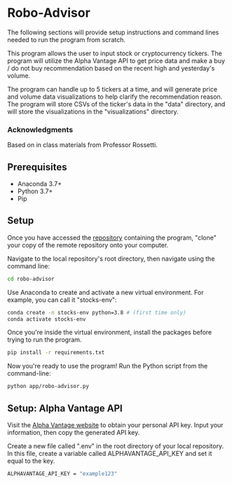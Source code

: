 # Robo-Advisor
The following sections will provide setup instructions and command lines needed to run the program from scratch.

This program allows the user to input stock or cryptocurrency tickers. The program will utilize the Alpha Vantage API to get price data and make a buy  / do not buy recommendation based on the recent high and yesterday's volume. 

The program can handle up to 5 tickers at a time, and will generate price and volume data visualizations to help clarify the recommendation reason. The program will store CSVs of the ticker's data in the "data" directory, and will store the visualizations in the "visualizations" directory.

### Acknowledgments
Based on in class materials from Professor Rossetti. 

## Prerequisites

+ Anaconda 3.7+
+ Python 3.7+
+ Pip

## Setup
Once you have accessed the [repository](https://github.com/sarahmardjuki/robo-advisor) containing the program, "clone" your copy of the remote repository onto your computer. 

Navigate to the local repository's root directory, then navigate using the command line:
```sh
cd robo-advisor
```

Use Anaconda to create and activate a new virtual environment. For example, you can call it "stocks-env":

```sh
conda create -n stocks-env python=3.8 # (first time only)
conda activate stocks-env
```

Once you're inside the virtual environment, install the packages before trying to run the program. 

```sh
pip install -r requirements.txt
```

Now you're ready to use the program! Run the Python script from the command-line:
```sh
python app/robo-advisor.py
```

## Setup: Alpha Vantage API
Visit the [Alpha Vantage website](https://www.alphavantage.co/support/#api-key) to obtain your personal API key. Input your information, then copy the generated API key. 

Create a new file called ".env" in the root directory of your local repository. In this file, create a variable called ALPHAVANTAGE_API_KEY and set it equal to the key.

```sh
ALPHAVANTAGE_API_KEY = "example123"
```


